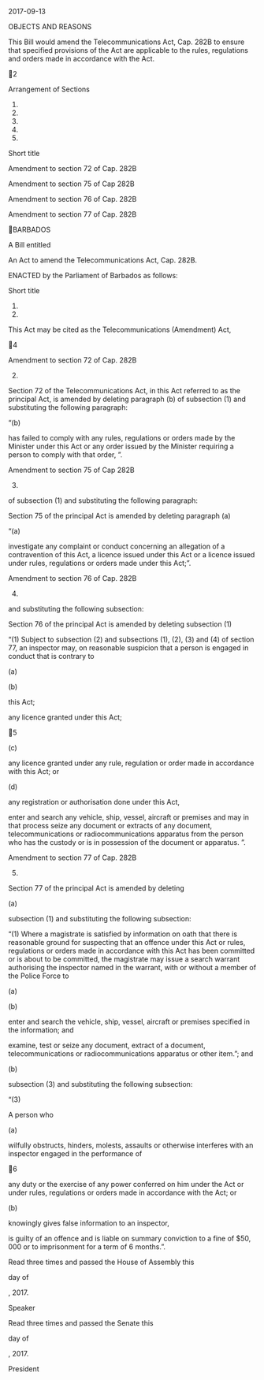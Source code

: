 2017-09-13

OBJECTS AND REASONS

This Bill would amend the Telecommunications Act, Cap. 282B to ensure that
specified provisions of the Act are applicable to the rules, regulations and orders
made in accordance with the Act.

2

Arrangement of Sections

1.

2.

3.

4.

5.

Short title

Amendment to section 72 of Cap. 282B

Amendment to section 75 of Cap 282B

Amendment to section 76 of Cap. 282B

Amendment to section 77 of Cap. 282B

BARBADOS

A Bill entitled

An Act to amend the Telecommunications Act, Cap. 282B.

ENACTED by the Parliament of Barbados as follows:

Short title

1.
2017.

This Act may be cited as the Telecommunications (Amendment) Act,

4

Amendment to section 72 of Cap. 282B

2.
Section 72 of the Telecommunications Act, in this Act referred to as
the principal Act, is amended by deleting paragraph (b) of subsection (1) and
substituting the following paragraph:

“(b)

has  failed  to  comply  with  any  rules,  regulations  or  orders
made by the Minister under this Act or any order issued by
the  Minister  requiring  a  person  to  comply  with  that
order, ”.

Amendment to section 75 of Cap 282B

3.
of subsection (1) and substituting the following paragraph:

Section 75 of the principal Act is amended by deleting paragraph (a)

“(a)

investigate  any  complaint  or  conduct  concerning  an
allegation  of  a  contravention  of  this  Act,  a  licence  issued
under this Act or a licence issued  under rules, regulations or
orders made under this Act;”.

Amendment to section 76 of Cap. 282B

4.
and substituting the following subsection:

Section 76 of the principal Act is amended by deleting subsection (1)

“(1)
Subject to subsection (2) and subsections (1), (2), (3) and (4) of
section 77, an inspector may, on reasonable suspicion that a person is
engaged in conduct that is contrary to

(a)

(b)

this Act;

any licence granted under this Act;

5

(c)

any licence granted under any rule, regulation or order made
in accordance with this Act; or

(d)

any registration or authorisation done under this Act,

enter and search any vehicle, ship, vessel, aircraft or premises and may
in  that  process  seize  any  document  or  extracts  of  any  document,
telecommunications  or  radiocommunications  apparatus  from  the
person  who  has  the  custody  or  is  in  possession  of  the  document  or
apparatus. ”.

Amendment to section 77 of Cap. 282B

5.

Section 77 of the principal Act is amended by deleting

(a)

subsection (1) and substituting the following subsection:

“(1)
Where a magistrate is satisfied by information on oath that there
is reasonable ground for suspecting that an offence under this Act or
rules, regulations or orders made in accordance with this Act has been
committed  or  is  about  to  be  committed,  the  magistrate  may  issue  a
search warrant authorising the inspector named in the warrant, with or
without a member of the Police Force to

(a)

(b)

enter and search the vehicle, ship, vessel, aircraft or premises
specified in the information; and

examine, test or seize any document, extract of a document,
telecommunications  or  radiocommunications  apparatus  or
other item.”; and

(b)

subsection (3) and substituting the following subsection:

“(3)

A person who

(a)

wilfully  obstructs,  hinders,  molests,  assaults  or  otherwise
interferes with an inspector engaged in the performance of

6

any duty or the exercise of any power conferred on him under
the  Act  or  under  rules,  regulations  or  orders  made  in
accordance with the Act; or

(b)

knowingly gives false information to an inspector,

is guilty of an offence and is liable on summary conviction to a fine of
$50, 000 or to imprisonment for a term of 6 months.”.

Read three times and passed the House of Assembly this

day of

, 2017.

Speaker

Read three times and passed the Senate this

day of

, 2017.

President

